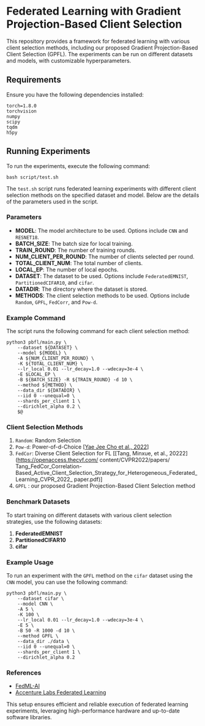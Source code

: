 # Federated Learning with Gradient Projection-Based Client Selection

This repository provides a framework for federated learning with various client selection methods, including our proposed Gradient Projection-Based Client Selection (GPFL). The experiments can be run on different datasets and models, with customizable hyperparameters.

## Requirements

Ensure you have the following dependencies installed:

```shell
torch=1.8.0
torchvision
numpy
scipy
tqdm
h5py
```

## Running Experiments

To run the experiments, execute the following command:

```shell
bash script/test.sh
```

The `test.sh` script runs federated learning experiments with different client selection methods on the specified dataset and model. Below are the details of the parameters used in the script.

### Parameters

- **MODEL**: The model architecture to be used. Options include `CNN` and `RESNET18`.
- **BATCH_SIZE**: The batch size for local training.
- **TRAIN_ROUND**: The number of training rounds.
- **NUM_CLIENT_PER_ROUND**: The number of clients selected per round.
- **TOTAL_CLIENT_NUM**: The total number of clients.
- **LOCAL_EP**: The number of local epochs.
- **DATASET**: The dataset to be used. Options include `FederatedEMNIST`, `PartitionedCIFAR10`, and `cifar`.
- **DATADIR**: The directory where the dataset is stored.
- **METHODS**: The client selection methods to be used. Options include `Random`, `GPFL`, `FedCorr`, and `Pow-d`.

### Example Command

The script runs the following command for each client selection method:

```shell
python3 pbfl/main.py \
    --dataset ${DATASET} \
    --model ${MODEL} \
    -A ${NUM_CLIENT_PER_ROUND} \
    -K ${TOTAL_CLIENT_NUM} \
    --lr_local 0.01 --lr_decay=1.0 --wdecay=3e-4 \
    -E $LOCAL_EP \
    -B ${BATCH_SIZE} -R ${TRAIN_ROUND} -d 10 \
    --method ${METHOD} \
    --data_dir ${DATADIR} \
    --iid 0 --unequal=0 \
    --shards_per_client 1 \
    --dirichlet_alpha 0.2 \
    $@
```

### Client Selection Methods

 1. ```Random```: Random Selection
 2. ```Pow-d```: Power-of-d-Choice [[Yae Jee Cho et al., 2022](https://arxiv.org/pdf/2010.01243.pdf)]
 3. ```FedCor```: Diverse Client Selection for FL [[Tang, Minxue, et al., 20222](https://openaccess.thecvf.com/
 content/CVPR2022/papers/
 Tang_FedCor_Correlation-Based_Active_Client_Selection_Strategy_for_Heterogeneous_Federated_Learning_CVPR_2022_
 paper.pdf)]
 4. ```GPFL``` : our proposed Gradient Projection-Based Client Selection method

### Benchmark Datasets

To start training on different datasets with various client selection strategies, use the following datasets:

1. **FederatedEMNIST**
2. **PartitionedCIFAR10**
3. **cifar**

### Example Usage

To run an experiment with the `GPFL` method on the `cifar` dataset using the `CNN` model, you can use the following command:

```shell
python3 pbfl/main.py \
    --dataset cifar \
    --model CNN \
    -A 5 \
    -K 100 \
    --lr_local 0.01 --lr_decay=1.0 --wdecay=3e-4 \
    -E 5 \
    -B 50 -R 1000 -d 10 \
    --method GPFL \
    --data_dir ./data \
    --iid 0 --unequal=0 \
    --shards_per_client 1 \
    --dirichlet_alpha 0.2
```

### References

- [FedML-AI](https://github.com/FedML-AI/FedML)
- [Accenture Labs Federated Learning](https://github.com/Accenture/Labs-Federated-Learning/tree/clustered_sampling)

This setup ensures efficient and reliable execution of federated learning experiments, leveraging high-performance hardware and up-to-date software libraries.
